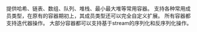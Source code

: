 提供哈希、链表、数组、队列、堆栈、最小最大堆等常用容器。
支持各种常用成员类型，在原有的容器期初上，其成员类型还可以完全自定义扩展。
所有容器都支持迭代器操作。
大部分容器都可以支持基于stream的序列化和反序列化操作。